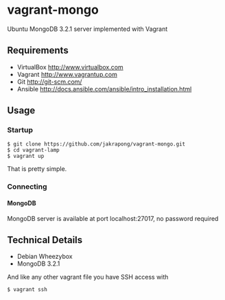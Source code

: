 # vagrant-mongo
Ubuntu MongoDB 3.2.1 server implemented with Vagrant


Requirements
------------
* VirtualBox <http://www.virtualbox.com>
* Vagrant <http://www.vagrantup.com>
* Git <http://git-scm.com/>
* Ansible <http://docs.ansible.com/ansible/intro_installation.html>

Usage
-----

### Startup
	$ git clone https://github.com/jakrapong/vagrant-mongo.git
	$ cd vagrant-lamp
	$ vagrant up

That is pretty simple.

### Connecting

#### MongoDB
MongoDB server is available at port localhost:27017, no password required


Technical Details
-----------------
* Debian Wheezybox
* MongoDB 3.2.1

And like any other vagrant file you have SSH access with

	$ vagrant ssh